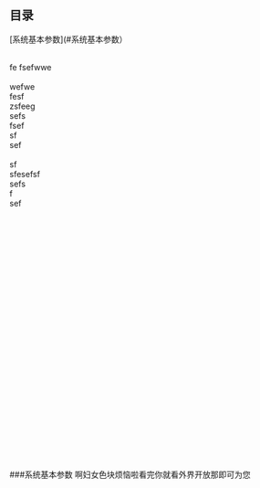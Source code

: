 ## 目录
  [系统基本参数](#系统基本参数）

<br>fe
fsefwwe<br><br>
wefwe<br>
fesf<br>
zsfeeg<br>
sefs<br>
fsef<br>
sf<br>
sef<br><br>
sf<br>
sfesefsf<br>
sefs<br>
f<br>
sef<br>
<br>
<br>
<br><br>
<br>
<br>
<br>
<br>
<br>
<br>
<br>
<br>
<br>
<br>
<br>
<br>
<br>
<br>
<br>
<br>
<br>
<br>
<br>
<br>
<br>
<br>




















###系统基本参数
啊妇女色块烦恼啦看完你就看外界开放那即可为您
